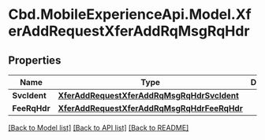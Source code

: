 # Cbd.MobileExperienceApi.Model.XferAddRequestXferAddRqMsgRqHdr

## Properties

Name | Type | Description | Notes
------------ | ------------- | ------------- | -------------
**SvcIdent** | [**XferAddRequestXferAddRqMsgRqHdrSvcIdent**](XferAddRequestXferAddRqMsgRqHdrSvcIdent.md) |  | 
**FeeRqHdr** | [**XferAddRequestXferAddRqMsgRqHdrFeeRqHdr**](XferAddRequestXferAddRqMsgRqHdrFeeRqHdr.md) |  | [optional] 

[[Back to Model list]](../README.md#documentation-for-models) [[Back to API list]](../README.md#documentation-for-api-endpoints) [[Back to README]](../README.md)

